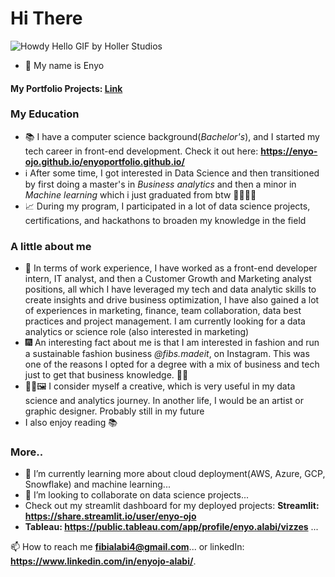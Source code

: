 # Hi There
![Howdy Hello GIF by Holler Studios](https://github.com/user-attachments/assets/e70f509a-b416-4782-8699-11d9e893118b)

- 👋 My name is Enyo
#### My Portfolio Projects: [Link](https://github.com/enyo-ojo/My-Portfolio/)

### My Education
- 📚 I have a computer science background(*Bachelor's*), and I started my tech career in front-end development. Check it out here: **https://enyo-ojo.github.io/enyoportfolio.github.io/**
- ℹ️ After some time, I got interested in Data Science and then transitioned by first doing a master's in *Business analytics* and then a minor in *Machine learning* which i just graduated from btw 👏👏👩‍🎓
- 📈 During my program, I participated in a lot of data science projects, certifications, and hackathons to broaden my knowledge in the field

### A little about me
- 💼 In terms of work experience, I have worked as a front-end developer intern, IT analyst, and then a Customer Growth and Marketing analyst positions, all which I have leveraged my tech and data analytic skills to create insights and drive business optimization, I have also gained a lot of experiences in marketing, finance, team collaboration, data best practices and project management. I am currently looking for a data analytics or science role (also interested in marketing)
- 🎆 An interesting fact about me is that I am interested in fashion and run a sustainable fashion business *@fibs.madeit*, on Instagram. This was one of the reasons I opted for a degree with a mix of business and tech just to get that business knowledge. 👩‍💼
- 👩‍🎨🖼️ I consider myself a creative, which is very useful in my data science and analytics journey. In another life, I would be an artist or graphic designer. Probably still in my future
- I also enjoy reading 📚

### More..
- 🌱 I’m currently learning more about cloud deployment(AWS, Azure, GCP, Snowflake) and machine learning...
- 💞️ I’m looking to collaborate on data science projects...
- Check out my streamlit dashboard for my deployed projects: **Streamlit: https://share.streamlit.io/user/enyo-ojo**
- **Tableau: https://public.tableau.com/app/profile/enyo.alabi/vizzes** ...

📫 How to reach me **fibialabi4@gmail.com**... or linkedIn: **https://www.linkedin.com/in/enyojo-alabi/**.
<!---
enyo-ojo/enyo-ojo is a ✨ special ✨ repository because its `README.md` (this file) appears on your GitHub profile.
You can click the Preview link to take a look at your changes.
--->

